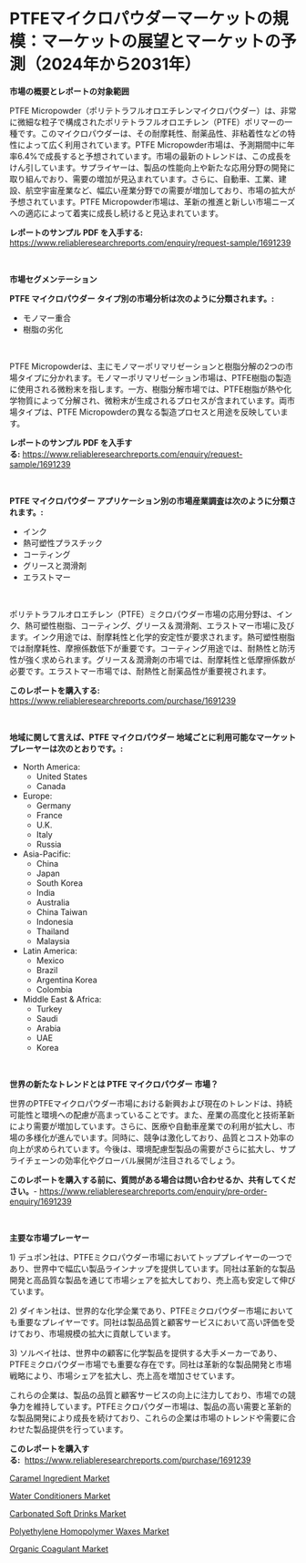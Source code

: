 <p><h1>PTFEマイクロパウダーマーケットの規模：マーケットの展望とマーケットの予測（2024年から2031年）</h1></p><p><strong>市場の概要とレポートの対象範囲</strong></p>
<p><p>PTFE Micropowder（ポリテトラフルオロエチレンマイクロパウダー）は、非常に微細な粒子で構成されたポリテトラフルオロエチレン（PTFE）ポリマーの一種です。このマイクロパウダーは、その耐摩耗性、耐薬品性、非粘着性などの特性によって広く利用されています。PTFE Micropowder市場は、予測期間中に年率6.4%で成長すると予想されています。市場の最新のトレンドは、この成長をけん引しています。サプライヤーは、製品の性能向上や新たな応用分野の開発に取り組んでおり、需要の増加が見込まれています。さらに、自動車、工業、建設、航空宇宙産業など、幅広い産業分野での需要が増加しており、市場の拡大が予想されています。PTFE Micropowder市場は、革新の推進と新しい市場ニーズへの適応によって着実に成長し続けると見込まれています。</p></p>
<p><strong>レポートのサンプル PDF を入手する:</strong> <a href="https://www.reliableresearchreports.com/enquiry/request-sample/1691239">https://www.reliableresearchreports.com/enquiry/request-sample/1691239</a></p>
<p>&nbsp;</p>
<p><strong>市場セグメンテーション</strong></p>
<p><strong>PTFE マイクロパウダー タイプ別の市場分析は次のように分類されます。:</strong></p>
<p><ul><li>モノマー重合</li><li>樹脂の劣化</li></ul></p>
<p>&nbsp;</p>
<p><p>PTFE Micropowderは、主にモノマーポリマリゼーションと樹脂分解の2つの市場タイプに分かれます。モノマーポリマリゼーション市場は、PTFE樹脂の製造に使用される微粉末を指します。一方、樹脂分解市場では、PTFE樹脂が熱や化学物質によって分解され、微粉末が生成されるプロセスが含まれています。両市場タイプは、PTFE Micropowderの異なる製造プロセスと用途を反映しています。</p></p>
<p><strong>レポートのサンプル PDF を入手する:</strong>&nbsp;<a href="https://www.reliableresearchreports.com/enquiry/request-sample/1691239">https://www.reliableresearchreports.com/enquiry/request-sample/1691239</a></p>
<p>&nbsp;</p>
<p><strong> PTFE マイクロパウダー アプリケーション別の市場産業調査は次のように分類されます。:</strong></p>
<p><ul><li>インク</li><li>熱可塑性プラスチック</li><li>コーティング</li><li>グリースと潤滑剤</li><li>エラストマー</li></ul></p>
<p>&nbsp;</p>
<p><p>ポリテトラフルオロエチレン（PTFE）ミクロパウダー市場の応用分野は、インク、熱可塑性樹脂、コーティング、グリース＆潤滑剤、エラストマー市場に及びます。インク用途では、耐摩耗性と化学的安定性が要求されます。熱可塑性樹脂では耐摩耗性、摩擦係数低下が重要です。コーティング用途では、耐熱性と防汚性が強く求められます。グリース＆潤滑剤の市場では、耐摩耗性と低摩擦係数が必要です。エラストマー市場では、耐熱性と耐薬品性が重要視されます。</p></p>
<p><strong>このレポートを購入する:</strong>&nbsp; <a href="https://www.reliableresearchreports.com/purchase/1691239">https://www.reliableresearchreports.com/purchase/1691239</a></p>
<p>&nbsp;</p>
<p><strong>地域に関して言えば、PTFE マイクロパウダー 地域ごとに利用可能なマーケットプレーヤーは次のとおりです。:</strong></p>
<p><ul>
    <li>
        North America:
        <ul>
            <li>United States</li>
            <li>Canada</li>
        </ul>
    </li>
    <li>
        Europe:
        <ul>
            <li>Germany</li>
            <li>France</li>
            <li>U.K.</li>
            <li>Italy</li>
            <li>Russia</li>
        </ul>
    </li>
    <li>
        Asia-Pacific:
        <ul>
            <li>China</li>
            <li>Japan</li>
            <li>South Korea</li>
            <li>India</li>
            <li>Australia</li>
            <li>China Taiwan</li>
            <li>Indonesia</li>
            <li>Thailand</li>
            <li>Malaysia</li>
        </ul>
    </li>
    <li>
        Latin America:
        <ul>
            <li>Mexico</li>
            <li>Brazil</li>
            <li>Argentina Korea</li>
            <li>Colombia</li>
        </ul>
    </li>
    <li>
        Middle East & Africa:
        <ul>
            <li>Turkey</li>
            <li>Saudi</li>
            <li>Arabia</li>
            <li>UAE</li>
            <li>Korea</li>
        </ul>
    </li>
    </ul></p>
<p>&nbsp;</p>
<p><strong>世界の新たなトレンドとは PTFE マイクロパウダー 市場？</strong></p>
<p><p>世界のPTFEマイクロパウダー市場における新興および現在のトレンドは、持続可能性と環境への配慮が高まっていることです。また、産業の高度化と技術革新により需要が増加しています。さらに、医療や自動車産業での利用が拡大し、市場の多様化が進んでいます。同時に、競争は激化しており、品質とコスト効率の向上が求められています。今後は、環境配慮型製品の需要がさらに拡大し、サプライチェーンの効率化やグローバル展開が注目されるでしょう。</p></p>
<p><strong>このレポートを購入する前に、質問がある場合は問い合わせるか、共有してください。</strong>- <a href="https://www.reliableresearchreports.com/enquiry/pre-order-enquiry/1691239">https://www.reliableresearchreports.com/enquiry/pre-order-enquiry/1691239</a></p>
<p>&nbsp;</p>
<p><strong>主要な市場プレーヤー</strong></p>
<p><p>1) デュポン社は、PTFEミクロパウダー市場においてトッププレイヤーの一つであり、世界中で幅広い製品ラインナップを提供しています。同社は革新的な製品開発と高品質な製品を通じて市場シェアを拡大しており、売上高も安定して伸びています。</p><p>2) ダイキン社は、世界的な化学企業であり、PTFEミクロパウダー市場においても重要なプレイヤーです。同社は製品品質と顧客サービスにおいて高い評価を受けており、市場規模の拡大に貢献しています。</p><p>3) ソルベイ社は、世界中の顧客に化学製品を提供する大手メーカーであり、PTFEミクロパウダー市場でも重要な存在です。同社は革新的な製品開発と市場戦略により、市場シェアを拡大し、売上高を増加させています。</p><p>これらの企業は、製品の品質と顧客サービスの向上に注力しており、市場での競争力を維持しています。PTFEミクロパウダー市場は、製品の高い需要と革新的な製品開発により成長を続けており、これらの企業は市場のトレンドや需要に合わせた製品提供を行っています。</p></p>
<p><strong>このレポートを購入する:</strong>&nbsp;&nbsp;<a href="https://www.reliableresearchreports.com/purchase/1691239">https://www.reliableresearchreports.com/purchase/1691239</a></p>
<p><p><a href="https://view.publitas.com/reportprime-1/caramel-ingredient-market-a-comprehensive-report-of-its-market-share-growth-trends-2024-2031/">Caramel Ingredient Market</a></p><p><a href="https://zircon-bluebell-299.notion.site/Water-Conditioners-Market-A-Comprehensive-Report-of-its-Market-Share-Growth-Trends-2024-2031-9709200d1e7748e8b8c0ecbce43cc6ce">Water Conditioners Market</a></p><p><a href="https://view.publitas.com/reportprime-1/carbonated-soft-drinks-market-size-share-trends-analysis-report-by-application-regional-outlook-competitive-strategies-and-segment-forecasts-2024-2031/">Carbonated Soft Drinks Market</a></p><p><a href="https://issuu.com/reportprime-2/docs/polyethylene-homopolymer-waxes-market-size-2030.pp">Polyethylene Homopolymer Waxes Market</a></p><p><a href="https://github.com/GroverBarry/Market-Research-Report-List-4/blob/main/organic-coagulant-market.md">Organic Coagulant Market</a></p></p>